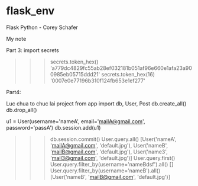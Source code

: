 # flask_env
Flask Python - Corey Schafer



My note

Part 3:
import secrets
>>> secrets.token_hex()
'a779dc4829fc55ab28ef032181b051af96e660e1afa23a900985eb05715ddd21'
>>> secrets.token_hex(16)
'0007e0e77196b310f124fb653e1ef277'

Part4:

Luc chua to chuc lai project
from app import db, User, Post
db.create_all()
db.drop_all()

u1 = User(username='nameA', email='mailA@gmail.com', password='passA')
db.session.add(u1)
>>> db.session.commit()
>>> User.query.all()
[User('nameA', 'mailA@gmail.com', 'default.jpg'), User('nameB', 'mailB@gmail.com', 'default.jpg'), User('name3', 'mail3@gmail.com', 'default.jpg')]
>>> User.query.first()
>>> User.query.filter_by(username='nameBdsf').all()
[]
>>> User.query.filter_by(username='nameB').all()
[User('nameB', 'mailB@gmail.com', 'default.jpg')]